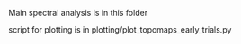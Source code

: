 Main spectral analysis is in this folder

script for plotting is in plotting/plot_topomaps_early_trials.py





